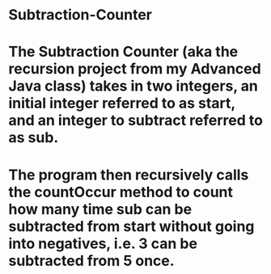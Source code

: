 # Subtraction-Counter
# The Subtraction Counter (aka the recursion project from my Advanced Java class) takes in two integers, an initial integer referred to as start, and an integer to subtract referred to as sub.
# The program then recursively calls the countOccur method to count how many time sub can be subtracted from start without going into negatives, i.e. 3 can be subtracted from 5 once.
